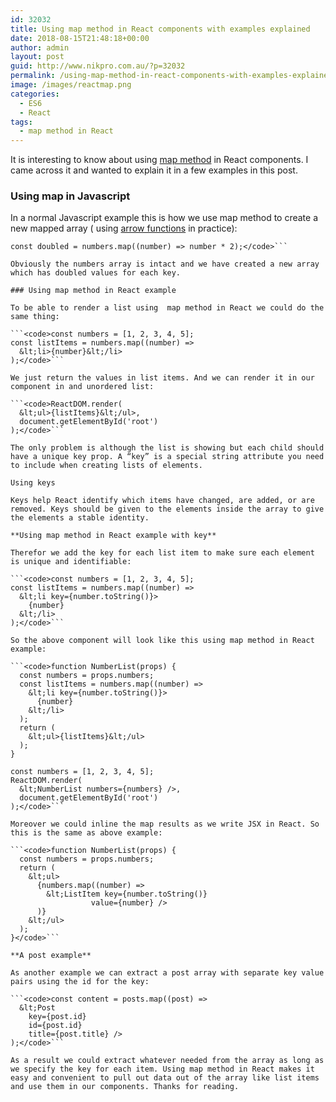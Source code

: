 ```yaml
---
id: 32032
title: Using map method in React components with examples explained
date: 2018-08-15T21:48:18+00:00
author: admin
layout: post
guid: http://www.nikpro.com.au/?p=32032
permalink: /using-map-method-in-react-components-with-examples-explained/
image: /images/reactmap.png
categories:
  - ES6
  - React
tags:
  - map method in React
---
```

It is interesting to know about using [map method](http://www.nikpro.com.au/javascript-es6-maps-with-examples/) in React components. I came across it and wanted to explain it in a few examples in this post.

### Using map in Javascript

In a normal Javascript example this is how we use map method to create a new mapped array ( using [arrow functions](http://www.nikpro.com.au/all-you-need-to-know-about-arrow-functions-in-javascript/) in practice):

```<code>const numbers = [1, 2, 3, 4, 5];
const doubled = numbers.map((number) => number * 2);</code>```

Obviously the numbers array is intact and we have created a new array which has doubled values for each key.

### Using map method in React example

To be able to render a list using  map method in React we could do the same thing:

```<code>const numbers = [1, 2, 3, 4, 5];
const listItems = numbers.map((number) =>
  &lt;li>{number}&lt;/li>
);</code>```

We just return the values in list items. And we can render it in our component in and unordered list:

```<code>ReactDOM.render(
  &lt;ul>{listItems}&lt;/ul>,
  document.getElementById('root')
);</code>```

The only problem is although the list is showing but each child should have a unique key prop. A “key” is a special string attribute you need to include when creating lists of elements. 

Using keys

Keys help React identify which items have changed, are added, or are removed. Keys should be given to the elements inside the array to give the elements a stable identity. 

**Using map method in React example with key**

Therefor we add the key for each list item to make sure each element is unique and identifiable:

```<code>const numbers = [1, 2, 3, 4, 5];
const listItems = numbers.map((number) =>
  &lt;li key={number.toString()}>
    {number}
  &lt;/li>
);</code>```

So the above component will look like this using map method in React example:

```<code>function NumberList(props) {
  const numbers = props.numbers;
  const listItems = numbers.map((number) =>
    &lt;li key={number.toString()}>
      {number}
    &lt;/li>
  );
  return (
    &lt;ul>{listItems}&lt;/ul>
  );
}

const numbers = [1, 2, 3, 4, 5];
ReactDOM.render(
  &lt;NumberList numbers={numbers} />,
  document.getElementById('root')
);</code>```

Moreover we could inline the map results as we write JSX in React. So this is the same as above example:

```<code>function NumberList(props) {
  const numbers = props.numbers;
  return (
    &lt;ul>
      {numbers.map((number) =>
        &lt;ListItem key={number.toString()}
                  value={number} />
      )}
    &lt;/ul>
  );
}</code>```

**A post example**

As another example we can extract a post array with separate key value pairs using the id for the key:

```<code>const content = posts.map((post) =>
  &lt;Post
    key={post.id}
    id={post.id}
    title={post.title} />
);</code>```

As a result we could extract whatever needed from the array as long as we specify the key for each item. Using map method in React makes it easy and convenient to pull out data out of the array like list items and use them in our components. Thanks for reading.
